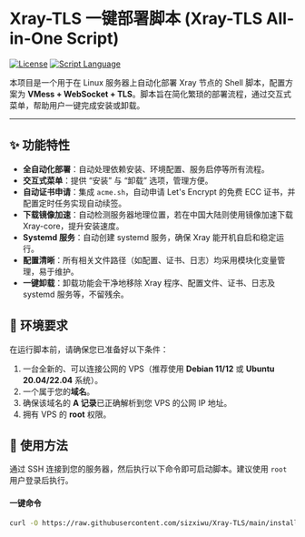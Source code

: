 # Xray-TLS 一键部署脚本 (Xray-TLS All-in-One Script)

[![License](https://img.shields.io/badge/license-MIT-blue.svg)](https://opensource.org/licenses/MIT)
[![Script Language](https://img.shields.io/badge/language-Shell-green.svg)](https://www.gnu.org/software/bash/)

本项目是一个用于在 Linux 服务器上自动化部署 Xray 节点的 Shell 脚本，配置方案为 **VMess + WebSocket + TLS**。脚本旨在简化繁琐的部署流程，通过交互式菜单，帮助用户一键完成安装或卸载。

---

## ✨ 功能特性

* **全自动化部署**：自动处理依赖安装、环境配置、服务启停等所有流程。
* **交互式菜单**：提供 “安装” 与 “卸载” 选项，管理方便。
* **自动证书申请**：集成 `acme.sh`，自动申请 Let's Encrypt 的免费 ECC 证书，并配置定时任务实现自动续签。
* **下载镜像加速**：自动检测服务器地理位置，若在中国大陆则使用镜像加速下载 Xray-core，提升安装速度。
* **Systemd 服务**：自动创建 systemd 服务，确保 Xray 能开机自启和稳定运行。
* **配置清晰**：所有相关文件路径（如配置、证书、日志）均采用模块化变量管理，易于维护。
* **一键卸载**：卸载功能会干净地移除 Xray 程序、配置文件、证书、日志及 systemd 服务等，不留残余。

## 🔧 环境要求

在运行脚本前，请确保您已准备好以下条件：

1.  一台全新的、可以连接公网的 VPS（推荐使用 **Debian 11/12** 或 **Ubuntu 20.04/22.04** 系统）。
2.  一个属于您的**域名**。
3.  确保该域名的 **A 记录**已正确解析到您 VPS 的公网 IP 地址。
4.  拥有 VPS 的 **root** 权限。

## 🚀 使用方法

通过 SSH 连接到您的服务器，然后执行以下命令即可启动脚本。建议使用 `root` 用户登录后执行。

#### 一键命令
```bash
curl -O https://raw.githubusercontent.com/sizxiwu/Xray-TLS/main/install.sh && chmod +x install.sh && ./install.sh
